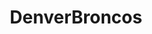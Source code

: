 ---
title: DenverBroncos
crosslinks:
- nfl
- oaklandraiders
- place
- KansasCityChiefs
- ColoradoRockies
- farmcarrots
- reddit_stream
- CoalitionAgainstEvil
- EvilLeagueOfEvil
- falcons
- '2014'
- '2013'
- ThatsGoodSports
- writing
- whiteknighting
- '2017'
- sports
- ungulateteams
- facepalm
---